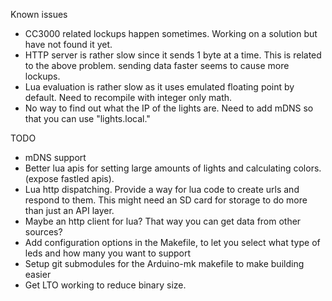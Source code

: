 Known issues
* CC3000 related lockups happen sometimes.  Working on a solution but have not found it yet.
* HTTP server is rather slow since it sends 1 byte at a time.  This is related to the above problem.  sending data faster seems to cause more lockups.
* Lua evaluation is rather slow as it uses emulated floating point by default.  Need to recompile with integer only math.
* No way to find out what the IP of the lights are.  Need to add mDNS so that you can use "lights.local."

TODO
* mDNS support
* Better lua apis for setting large amounts of lights and calculating colors. (expose fastled apis).
* Lua http dispatching.  Provide a way for lua code to create urls and respond to them.  This might need an SD card for storage to do more than just an API layer.
* Maybe an http client for lua?  That way you can get data from other sources?
* Add configuration options in the Makefile, to let you select what type of leds and how many you want to support
* Setup git submodules for the Arduino-mk makefile to make building easier
* Get LTO working to reduce binary size.

